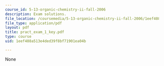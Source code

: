 ```yaml
---
course_id: 5-13-organic-chemistry-ii-fall-2006
description: Exam solutions.
file_location: /coursemedia/5-13-organic-chemistry-ii-fall-2006/1eef408a513e4ded39f8bf71901ea04b_pract_exam_1_key.pdf
file_type: application/pdf
layout: pdf
title: pract_exam_1_key.pdf
type: course
uid: 1eef408a513e4ded39f8bf71901ea04b

---
```

None